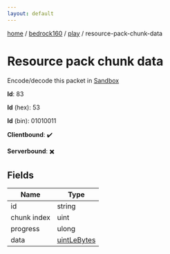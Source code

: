```yaml
---
layout: default
---
```


[home](/)  /  [bedrock160](/protocol/bedrock160)  /  [play](/protocol/bedrock160/play)  /  resource-pack-chunk-data

# Resource pack chunk data

Encode/decode this packet in [Sandbox](../../../sandbox/bedrock160#play.resource_pack_chunk_data)

**Id**: 83

**Id** (hex): 53

**Id** (bin): 01010011

**Clientbound**: ✔️

**Serverbound**: ✖️

## Fields

Name | Type
---|---
id | string
chunk index | uint
progress | ulong
data | [uintLeBytes](/protocol/bedrock160/arrays)
